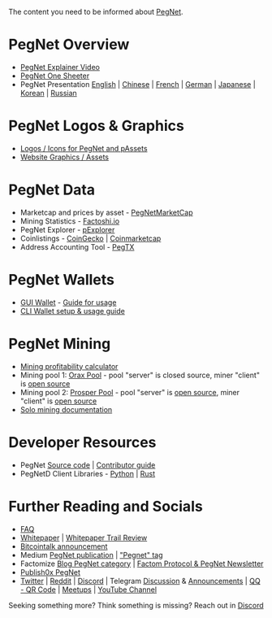 The content you need to be informed about [PegNet](https://pegnet.org).

# PegNet Overview
* [PegNet Explainer Video](https://www.youtube.com/watch?v=bh0GlzLiM6Y)
* [PegNet One Sheeter](https://docs.google.com/document/d/1d4TMGNgHB5Hic_Xnej8ZIFovMhL0jHOvPVoli0LZQCg/edit?usp=sharing)
* PegNet Presentation [English](https://docs.google.com/presentation/d/1OyK93QO1c0A9pKVP2bPlDqw_blnJk8ronMJKM88rLTk/edit) |
[Chinese](https://drive.google.com/file/d/1jKqJ-rczNffAHKPXQAhLNllCFjrjv0iE/view) |
[French](https://docs.google.com/presentation/d/1kmEIDhTe-A3oR06JKsKs4vbNGk9DQvWL_soPCUtEZZU/edit) |
[German](https://drive.google.com/file/d/1EO_BjmZyDVuPyUqnSDixBambZwoxdmcR/view) |
[Japanese](https://docs.google.com/presentation/d/15NMxbjvKOmvym0vi4m77c-jHvZoZPYRefG2QlyC5IAw/edit) |
[Korean](https://drive.google.com/file/d/1SDB26HL3od2Wd3iHHR5g7A-ZcW-KUXkp/view) |
[Russian](https://docs.google.com/presentation/d/1veQiIxOpPaNS4LCbtVsZ_jS-fdXBb_VkKXUaYr0o79o/edit)

# PegNet Logos & Graphics
* [Logos / Icons for PegNet and pAssets](https://github.com/pegnet/docs/tree/master/resources/logos)
* [Website Graphics / Assets](https://github.com/pegnet/pegnet.github.io/tree/master/assets)

# PegNet Data
* Marketcap and prices by asset - [PegNetMarketCap](https://pegnetmarketcap.com)
* Mining Statistics - [Factoshi.io](https://factoshi.io/pegnet)
* PegNet Explorer - [pExplorer](https://factoshi.io/pegnet)
* Coinlistings - [CoinGecko](https://www.coingecko.com/en/coins/pegnet) |
[Coinmarketcap](https://coinmarketcap.com/currencies/pegnet/)
* Address Accounting Tool - [PegTX](https://github.com/kompendium-llc/pegtx)

# PegNet Wallets
* [GUI Wallet](https://factomatic.io/wallet/) - [Guide for usage](https://factomize.com/how-to-transfer-peg-from-the-enterprise-wallet-to-the-gui-wallet/)
* [CLI Wallet setup & usage guide](https://factomize.com/how-to-setup-the-pegnet-ecosystem-for-conversions-and-transfers/)

# PegNet Mining
* [Mining profitability calculator](https://www.oraxpool.com/calculator)
* Mining pool 1: [Orax Pool](https://www.oraxpool.com/) - pool "server" is closed source, miner "client" is [open source](https://gitlab.com/oraxpool)
* Mining pool 2: [Prosper Pool](https://prosperpool.io/) -  pool "server" is [open source](https://github.com/FactomWyomingEntity/prosper-pool), miner "client" is [open source](https://github.com/FactomWyomingEntity/prosper-pool/tree/master/prosper-miner)
* [Solo mining documentation](https://github.com/pegnet/pegnet/wiki/Mining)

# Developer Resources
* PegNet [Source code](https://github.com/pegnet) |
[Contributor guide](https://github.com/pegnet/pegnet/wiki/Developer-Quickstart)
* PegNetD Client Libraries - [Python](https://github.com/pegnet/pegnet-py) |
[Rust](https://github.com/kompendium-llc/pegnetd-rust-client)

# Further Reading and Socials
* [FAQ](https://pegnet.org/docs/faq.html)
* [Whitepaper](https://pegnet.org/docs/whitepaper.html) |
[Whitepaper Trail Review](https://whitepapertrail.com/pegnet-project-review/)
* [Bitcointalk announcement](https://bitcointalk.org/index.php?topic=5174967)
* Medium [PegNet publication](https://medium.com/pegnet) |
["Pegnet" tag](https://medium.com/tag/pegnet/archive)
* Factomize [Blog PegNet category](https://factomize.com/category/pegnet/) |
[Factom Protocol & PegNet Newsletter](https://factomize.com/forums/newsletter/354/view)
* [Publish0x PegNet](https://www.publish0x.com/tag/pegnet)
* [Twitter](https://twitter.com/PegNetNews) |
[Reddit](https://www.reddit.com/r/PegNet/) |
[Discord](https://pegnet.org/chat) |
Telegram [Discussion](https://t.me/PegnetOfficial) & [Announcements](https://t.me/pegnetannouncements) |
[QQ - QR Code](https://pegnet.org/img/wechat-qr.png) |
[Meetups](https://www.meetup.com/pro/pegnet) |
[YouTube Channel](https://www.youtube.com/channel/UCXv7IyC0Dz21-VxE2n0Z7nw)

Seeking something more? Think something is missing? Reach out in [Discord](https://pegnet.org/chat)
